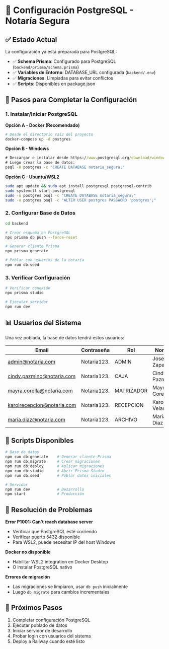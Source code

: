 # 🔧 Configuración PostgreSQL - Notaría Segura

## ✅ Estado Actual

La configuración ya está preparada para PostgreSQL:
- ✅ **Schema Prisma**: Configurado para PostgreSQL (`backend/prisma/schema.prisma`)  
- ✅ **Variables de Entorno**: DATABASE_URL configurada (`backend/.env`)
- ✅ **Migraciones**: Limpiadas para evitar conflictos
- ✅ **Scripts**: Disponibles en package.json

## 🚀 Pasos para Completar la Configuración

### 1. Instalar/Iniciar PostgreSQL

**Opción A - Docker (Recomendado)**
```bash
# Desde el directorio raíz del proyecto
docker-compose up -d postgres
```

**Opción B - Windows** 
```cmd
# Descargar e instalar desde https://www.postgresql.org/download/windows/
# Luego crear la base de datos:
psql -U postgres -c "CREATE DATABASE notaria_segura;"
```

**Opción C - Ubuntu/WSL2**
```bash
sudo apt update && sudo apt install postgresql postgresql-contrib
sudo systemctl start postgresql
sudo -u postgres psql -c "CREATE DATABASE notaria_segura;"
sudo -u postgres psql -c "ALTER USER postgres PASSWORD 'postgres';"
```

### 2. Configurar Base de Datos

```bash
cd backend

# Crear esquema en PostgreSQL
npx prisma db push --force-reset

# Generar cliente Prisma
npx prisma generate

# Poblar con usuarios de la notaría  
npm run db:seed
```

### 3. Verificar Configuración

```bash
# Verificar conexión
npx prisma studio

# Ejecutar servidor
npm run dev
```

## 📊 Usuarios del Sistema

Una vez poblada, la base de datos tendrá estos usuarios:

| Email | Contraseña | Rol | Nombre |
|-------|------------|-----|--------|
| admin@notaria.com | Notaria123. | ADMIN | Jose Luis Zapata |
| cindy.pazmino@notaria.com | Notaria123. | CAJA | Cindy Pazmiño |
| mayra.corella@notaria.com | Notaria123. | MATRIZADOR | Mayra Corella |
| karolrecepcion@notaria.com | Notaria123. | RECEPCION | Karol Velastegui |
| maria.diaz@notaria.com | Notaria123. | ARCHIVO | Maria Diaz |

## 🔧 Scripts Disponibles

```bash
# Base de datos
npm run db:generate    # Generar cliente Prisma
npm run db:migrate     # Crear migraciones
npm run db:deploy      # Aplicar migraciones
npm run db:studio      # Abrir Prisma Studio
npm run db:seed        # Poblar datos iniciales

# Servidor
npm run dev            # Desarrollo
npm start              # Producción
```

## 🚨 Resolución de Problemas

**Error P1001: Can't reach database server**
- Verificar que PostgreSQL esté corriendo
- Verificar puerto 5432 disponible  
- Para WSL2, puede necesitar IP del host Windows

**Docker no disponible**
- Habilitar WSL2 integration en Docker Desktop
- O instalar PostgreSQL nativo

**Errores de migración**
- Las migraciones se limpiaron, usar `db push` inicialmente
- Luego `db migrate` para cambios incrementales

## 🎯 Próximos Pasos

1. Completar configuración PostgreSQL
2. Ejecutar poblado de datos
3. Iniciar servidor de desarrollo
4. Probar login con usuarios del sistema
5. Deploy a Railway cuando esté listo